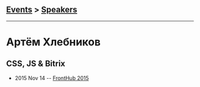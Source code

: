 ## [Events](../README.md) > [Speakers](../speakers.md)
---

# Артём Хлебников

## CSS, JS &amp; Bitrix
- 2015 Nov 14 -- [FrontHub 2015](https://www.youtube.com/watch?v=Px9hiFgOKR0)    
